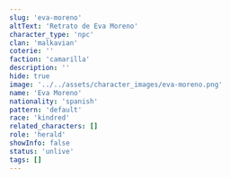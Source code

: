 ```yaml
---
slug: 'eva-moreno'
altText: 'Retrato de Eva Moreno'
character_type: 'npc'
clan: 'malkavian'
coterie: ''
faction: 'camarilla'
description: ''
hide: true
image: '../../assets/character_images/eva-moreno.png'
name: 'Eva Moreno'
nationality: 'spanish'
pattern: 'default'
race: 'kindred'
related_characters: []
role: 'herald'
showInfo: false
status: 'unlive'
tags: []
---
```

